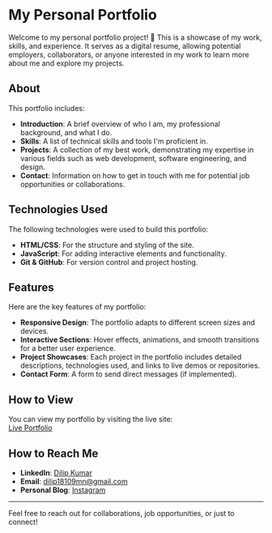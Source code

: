 # My Personal Portfolio

Welcome to my personal portfolio project! 🚀 This is a showcase of my work, skills, and experience. It serves as a digital resume, allowing potential employers, collaborators, or anyone interested in my work to learn more about me and explore my projects.

## About

This portfolio includes:

- **Introduction**: A brief overview of who I am, my professional background, and what I do.
- **Skills**: A list of technical skills and tools I'm proficient in.
- **Projects**: A collection of my best work, demonstrating my expertise in various fields such as web development, software engineering, and design.
- **Contact**: Information on how to get in touch with me for potential job opportunities or collaborations.

## Technologies Used

The following technologies were used to build this portfolio:

- **HTML/CSS**: For the structure and styling of the site.
- **JavaScript**: For adding interactive elements and functionality.
- **Git & GitHub**: For version control and project hosting.

## Features

Here are the key features of my portfolio:

- **Responsive Design**: The portfolio adapts to different screen sizes and devices.
- **Interactive Sections**: Hover effects, animations, and smooth transitions for a better user experience.
- **Project Showcases**: Each project in the portfolio includes detailed descriptions, technologies used, and links to live demos or repositories.
- **Contact Form**: A form to send direct messages (if implemented).

## How to View

You can view my portfolio by visiting the live site:  
[Live Portfolio](https://portfolio-xnse.onrender.com/)

## How to Reach Me

- **LinkedIn**: [Dilip Kumar](https://www.linkedin.com/in/dilip-kumar-0810exp/)
- **Email**: [dilip18109mn@gmail.com](mailto:dilip18109mn@gmail.com)
- **Personal Blog**: [Instagram](https://www.instagram.com/dilip_726/?hl=en)

---

Feel free to reach out for collaborations, job opportunities, or just to connect!
